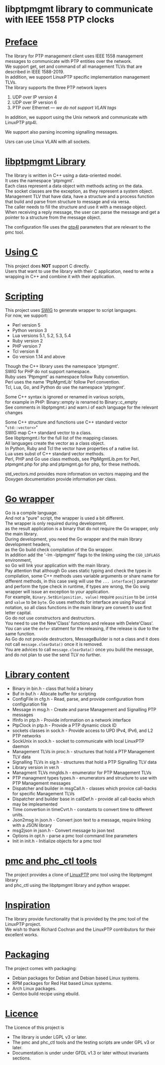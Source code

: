 # libptpmgmt library to communicate with IEEE 1558 PTP clocks

# <u>Preface</u>

The library for PTP management client uses IEEE 1558 management messages to communicate with PTP entities over the network.  
We support get, set and command of all management TLVs that are described in IEEE 1588-2019.  
In addition, we support LinuxPTP specific implementation management TLVs.  
The library supports the three PTP network layers

 1. UDP over IP version 4
 1. UDP over IP version 6
 1. PTP over Ethernet &mdash; *we do not support VLAN tags*

In addition, we support using the Unix network and communicate with LinuxPTP ptp4l.

We support also parsing incoming signalling messages.

Usrs can use Linux VLAN with all sockets.

# <u>libptpmgmt Library</u>
The library is written in C++ using a data-oriented model.  
It uses the namespace 'ptpmgmt'.  
Each class represent a data object with methods acting on the data.  
The socket classes are the exception, as they represent a system object.  
Management TLV that have data, have a structure and a process function that
build and parse from structure to message and via versa.  
The caller needs to fill the structure and use it with a message object.  
When receiving a reply message, the user can parse the message and
get a pointer to a structure from the message object.

The configuration file uses the [ptp4l](https://manpages.debian.org/unstable/linuxptp/ptp4l.8.en.html)
parameters that are relevant to the pmc tool.

# <u>Using C</u>
This project does **NOT** support C directly.  
Users that want to use the library with their C application,
need to write a wrapping in C++ and combine it with their application.

# <u>Scripting</u>
This project uses [SWIG](http://www.swig.org/) to generate wrapper to script languages.  
For now, we support:

  * Perl version 5
  * Python version 3
  * Lua versions 5.1, 5.2, 5.3, 5.4
  * Ruby version 2
  * PHP version 7
  * Tcl version 8
  * Go version 1.14 and above

Though the C++ library uses the namespace 'ptpmgmt'.  
SWIG for PHP do not support namespace.  
Ruby uses 'Ptpmgmt' as namespace follow Ruby convention.  
Perl uses the name 'PtpMgmtLib' follow Perl convention.  
Tcl, Lua, Go, and Python do use the namespace 'ptpmgmt'.

Some C++ syntax is ignored or renamed in various scripts,  
for example in PHP: Binary::empty is renamed to Binary::c_empty  
See comments in libptpmgmt.i and warn.i of each language for the relevant changes

Some C++ structure and functions use C++ standard vector "`std::vector<>`"  
SWIG map C++ standard vector to a class.  
See libptpmgmt.i for the full list of the mapping classes.  
All languages create the vector as a class object.  
In Python, Ruby and Tcl the vector have properties of a native list.  
Lua uses subst of C++ standard vector methods.  
Perl, PHP and Go use class methods, see PtpMgmtLib.pm for Perl, ptpmgmt.php for php
 and ptpmgmt.go for php, for these methods.

std_vectors.md provides more information on vectors mapping and the Doxygen documentation provide information per class.

# <u>Go wrapper</u>

Go is a compile language.  
And not a "pure" script, the wrapper is used a bit different.  
The wrapper is only required during development,  
 as the result application is a binary that do not require the Go wrapper, only the main library.  
During development, you need the Go wrapper and the main library development headers,  
 as the Go build check compilation of the Go wrapper.  
In addition add the '-lm -lptpmgmt' flags to the linking using the `CGO_LDFLAGS` environment,  
 so Go will link your application with the main library.  
Pay attention that although Go uses static typing and check the types in compilation,
some C++ methods uses variable arguments or share name for different methods, in this case swig will use the `... interface{}` parameter
and perform the type check in runtime, if types are wrong, the Go swig wrapper will issue an exception to your application.  
For example, `Binary.SetBin(position, value)` require `position` to be `int64` and `value` to be `byte`.
Go uses methods for interface are using Pascal notation, so all class functions in the main library are convert to use first letter capital.  
Go do not use constructors and destructors.  
You need to use the New'Class' functions and release with Delete'Class'.  
You can use the `defer` statment for the releasing, if the release is due to the same function.  
As Go do not provide destructors, MessageBuilder is not a class and it does not call `message.clearData()` once it is removed.  
You are advices to call `message.clearData()` once you build the message, and do not plan to use the send TLV no further.

# <u>Library content</u>
  * Binary in bin.h - class that hold a binary
  * Buf in buf.h - Allocate buffer for scripting
  * ConfigFile in cfg.h - Read, parse, and provide configuration from configuration file
  * Message in msg.h - Create and parse Management and Signalling PTP messages
  * IfInfo in ptp.h - Provide information on a network interface
  * PtpClock in ptp.h - Provide a PTP dynamic clock ID
  * sockets classes in sock.h - Provide access to UPD IPv4, IPv6, and L2 PTP networks
  * SockUnix in sock.h - socket to communicate with local LinuxPTP daemon
  * Management TLVs in proc.h - structures that hold a PTP Management TLV data
  * Signalling TLVs in sig.h - structures that hold a PTP Signalling TLV data
  * Library version in ver.h
  * Managment TLVs mngIds.h - enumerator for PTP Management TLVs
  * PTP managment types types.h - enumerators and structure to use with PTP Management messages
  * Dispatcher and builder in msgCall.h - classes which provice call-backs for specific Management TLVs
  * Dispatcher and builder base in callDef.h - provide all call-backs which may be impleamented
  * Time convertion in timeCvrt.h - constants to convert time to different units.
  * Json2msg in json.h - Convert json text to a message, require linking with a JSON library
  * msg2json in json.h - Convert message to json text
  * Options in opt.h - parse a pmc tool command line parameters
  * Init in init.h - Initialize objects for a pmc tool

# <u>pmc and phc_ctl tools</u>
The project provides a clone of [LinuxPTP](http://linuxptp.sf.net)
pmc tool using the libptpmgmt library  
and phc_ctl using the libptpmgmt library and python wrapper.

# <u>Inspiration</u>
The library provide functionality that is provided by the pmc tool of the LinuxPTP project.  
We wish to thank Richard Cochran and the LinuxPTP contributors for their excellent works.

# <u>Packaging</u>
The project comes with packaging:

  * Debian packages for Debian and Debian based Linux systems.
  * RPM packages for Red Hat based Linux systems.
  * Arch Linux packages.
  * Gentoo build recipe using ebuild.

# <u>Licence</u>
The Licence of this project is

  * The library is under LGPL v3 or later.
  * The pmc and phc_ctl tools and the testing scripts are under GPL v3 or later.
  * Documentation is under under GFDL v1.3 or later without invariants sections.
